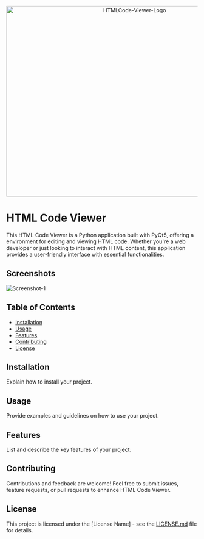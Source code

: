 <p align="center">
  <img width="660" height="500" src="https://i.ibb.co/5Yxngvq/HTMLCode-Viewer-Logo.png" alt="HTMLCode-Viewer-Logo" border="0">
</p>

# HTML Code Viewer

This HTML Code Viewer is a Python application built with PyQt5, offering a environment for editing and viewing HTML code. Whether you're a web developer or just looking to interact with HTML content, this application provides a user-friendly interface with essential functionalities.

## Screenshots

<img src="INSERT.SCREENSHOT.IMAGE.URL.HERE.png" alt="Screenshot-1" border="0">

## Table of Contents

- [Installation](#installation)
- [Usage](#usage)
- [Features](#features)
- [Contributing](#contributing)
- [License](#license)

## Installation

Explain how to install your project.

## Usage

Provide examples and guidelines on how to use your project.

## Features

List and describe the key features of your project.

## Contributing

Contributions and feedback are welcome! Feel free to submit issues, feature requests, or pull requests to enhance HTML Code Viewer.

## License

This project is licensed under the [License Name] - see the [LICENSE.md](LICENSE.md) file for details.
